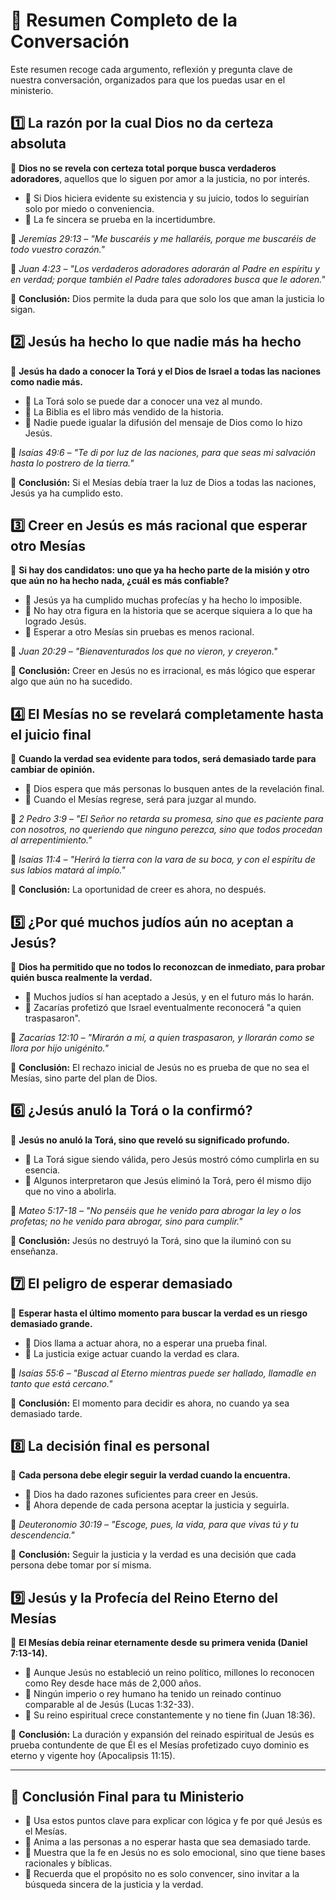# 📌 Resumen Completo de la Conversación

Este resumen recoge cada argumento, reflexión y pregunta clave de nuestra conversación, organizados para que los puedas usar en el ministerio.

## 1️⃣ La razón por la cual Dios no da certeza absoluta

📌 **Dios no se revela con certeza total porque busca verdaderos adoradores**, aquellos que lo siguen por amor a la justicia, no por interés.

- 🔹 Si Dios hiciera evidente su existencia y su juicio, todos lo seguirían solo por miedo o conveniencia.
- 🔹 La fe sincera se prueba en la incertidumbre.

📖 *Jeremías 29:13 – "Me buscaréis y me hallaréis, porque me buscaréis de todo vuestro corazón."*

📖 *Juan 4:23 – "Los verdaderos adoradores adorarán al Padre en espíritu y en verdad; porque también el Padre tales adoradores busca que le adoren."*

📌 **Conclusión:** Dios permite la duda para que solo los que aman la justicia lo sigan.

## 2️⃣ Jesús ha hecho lo que nadie más ha hecho

📌 **Jesús ha dado a conocer la Torá y el Dios de Israel a todas las naciones como nadie más.**

- 🔹 La Torá solo se puede dar a conocer una vez al mundo.
- 🔹 La Biblia es el libro más vendido de la historia.
- 🔹 Nadie puede igualar la difusión del mensaje de Dios como lo hizo Jesús.

📖 *Isaías 49:6 – "Te di por luz de las naciones, para que seas mi salvación hasta lo postrero de la tierra."*

📌 **Conclusión:** Si el Mesías debía traer la luz de Dios a todas las naciones, Jesús ya ha cumplido esto.

## 3️⃣ Creer en Jesús es más racional que esperar otro Mesías

📌 **Si hay dos candidatos: uno que ya ha hecho parte de la misión y otro que aún no ha hecho nada, ¿cuál es más confiable?**

- 🔹 Jesús ya ha cumplido muchas profecías y ha hecho lo imposible.
- 🔹 No hay otra figura en la historia que se acerque siquiera a lo que ha logrado Jesús.
- 🔹 Esperar a otro Mesías sin pruebas es menos racional.

📖 *Juan 20:29 – "Bienaventurados los que no vieron, y creyeron."*

📌 **Conclusión:** Creer en Jesús no es irracional, es más lógico que esperar algo que aún no ha sucedido.

## 4️⃣ El Mesías no se revelará completamente hasta el juicio final

📌 **Cuando la verdad sea evidente para todos, será demasiado tarde para cambiar de opinión.**

- 🔹 Dios espera que más personas lo busquen antes de la revelación final.
- 🔹 Cuando el Mesías regrese, será para juzgar al mundo.

📖 *2 Pedro 3:9 – "El Señor no retarda su promesa, sino que es paciente para con nosotros, no queriendo que ninguno perezca, sino que todos procedan al arrepentimiento."*

📖 *Isaías 11:4 – "Herirá la tierra con la vara de su boca, y con el espíritu de sus labios matará al impío."*

📌 **Conclusión:** La oportunidad de creer es ahora, no después.

## 5️⃣ ¿Por qué muchos judíos aún no aceptan a Jesús?

📌 **Dios ha permitido que no todos lo reconozcan de inmediato, para probar quién busca realmente la verdad.**

- 🔹 Muchos judíos sí han aceptado a Jesús, y en el futuro más lo harán.
- 🔹 Zacarías profetizó que Israel eventualmente reconocerá "a quien traspasaron".

📖 *Zacarías 12:10 – "Mirarán a mí, a quien traspasaron, y llorarán como se llora por hijo unigénito."*

📌 **Conclusión:** El rechazo inicial de Jesús no es prueba de que no sea el Mesías, sino parte del plan de Dios.

## 6️⃣ ¿Jesús anuló la Torá o la confirmó?

📌 **Jesús no anuló la Torá, sino que reveló su significado profundo.**

- 🔹 La Torá sigue siendo válida, pero Jesús mostró cómo cumplirla en su esencia.
- 🔹 Algunos interpretaron que Jesús eliminó la Torá, pero él mismo dijo que no vino a abolirla.

📖 *Mateo 5:17-18 – "No penséis que he venido para abrogar la ley o los profetas; no he venido para abrogar, sino para cumplir."*

📌 **Conclusión:** Jesús no destruyó la Torá, sino que la iluminó con su enseñanza.

## 7️⃣ El peligro de esperar demasiado

📌 **Esperar hasta el último momento para buscar la verdad es un riesgo demasiado grande.**

- 🔹 Dios llama a actuar ahora, no a esperar una prueba final.
- 🔹 La justicia exige actuar cuando la verdad es clara.

📖 *Isaías 55:6 – "Buscad al Eterno mientras puede ser hallado, llamadle en tanto que está cercano."*

📌 **Conclusión:** El momento para decidir es ahora, no cuando ya sea demasiado tarde.

## 8️⃣ La decisión final es personal

📌 **Cada persona debe elegir seguir la verdad cuando la encuentra.**

- 🔹 Dios ha dado razones suficientes para creer en Jesús.
- 🔹 Ahora depende de cada persona aceptar la justicia y seguirla.

📖 *Deuteronomio 30:19 – "Escoge, pues, la vida, para que vivas tú y tu descendencia."*

📌 **Conclusión:** Seguir la justicia y la verdad es una decisión que cada persona debe tomar por sí misma.

## 9️⃣ Jesús y la Profecía del Reino Eterno del Mesías

📌 **El Mesías debía reinar eternamente desde su primera venida (Daniel 7:13-14).**

- 🔹 Aunque Jesús no estableció un reino político, millones lo reconocen como Rey desde hace más de 2,000 años.
- 🔹 Ningún imperio o rey humano ha tenido un reinado continuo comparable al de Jesús (Lucas 1:32-33).
- 🔹 Su reino espiritual crece constantemente y no tiene fin (Juan 18:36).

📌 **Conclusión:** La duración y expansión del reinado espiritual de Jesús es prueba contundente de que Él es el Mesías profetizado cuyo dominio es eterno y vigente hoy (Apocalipsis 11:15).

---

## 📌 Conclusión Final para tu Ministerio

- 📌 Usa estos puntos clave para explicar con lógica y fe por qué Jesús es el Mesías.
- 📌 Anima a las personas a no esperar hasta que sea demasiado tarde.
- 📌 Muestra que la fe en Jesús no es solo emocional, sino que tiene bases racionales y bíblicas.
- 📌 Recuerda que el propósito no es solo convencer, sino invitar a la búsqueda sincera de la justicia y la verdad.
